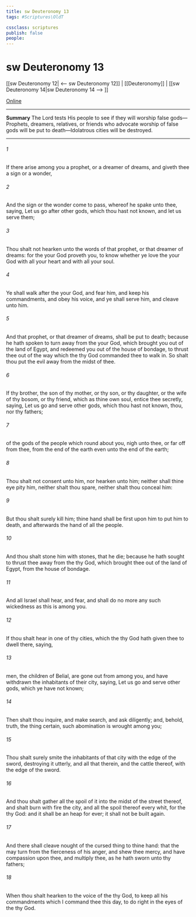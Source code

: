 ```yaml
---
title: sw Deuteronomy 13
tags: #Scriptures\OldT

cssclass: scriptures
publish: false
people:
---
```


# sw Deuteronomy 13
[[sw Deuteronomy 12| <-- sw Deuteronomy 12]] | [[Deuteronomy]] | [[sw Deuteronomy 14|sw Deuteronomy 14 --> ]]

[Online](https://churchofjesuschrist.org/study/scriptures/ot/deut/13?lang=eng)

---
__Summary__
The Lord tests His people to see if they will worship false gods—Prophets, dreamers, relatives, or friends who advocate worship of false gods will be put to death—Idolatrous cities will be destroyed.

---
###### 1 
If there arise among you a prophet, or a dreamer of dreams, and giveth thee a sign or a wonder,

###### 2 
And the sign or the wonder come to pass, whereof he spake unto thee, saying, Let us go after other gods, which thou hast not known, and let us serve them;

###### 3 
Thou shalt not hearken unto the words of that prophet, or that dreamer of dreams: for the  your God proveth you, to know whether ye love the  your God with all your heart and with all your soul.

###### 4 
Ye shall walk after the  your God, and fear him, and keep his commandments, and obey his voice, and ye shall serve him, and cleave unto him.

###### 5 
And that prophet, or that dreamer of dreams, shall be put to death; because he hath spoken to turn  away from the  your God, which brought you out of the land of Egypt, and redeemed you out of the house of bondage, to thrust thee out of the way which the  thy God commanded thee to walk in. So shalt thou put the evil away from the midst of thee.

###### 6 
If thy brother, the son of thy mother, or thy son, or thy daughter, or the wife of thy bosom, or thy friend, which  as thine own soul, entice thee secretly, saying, Let us go and serve other gods, which thou hast not known, thou, nor thy fathers;

###### 7 
 of the gods of the people which  round about you, nigh unto thee, or far off from thee, from the  end of the earth even unto the  end of the earth;

###### 8 
Thou shalt not consent unto him, nor hearken unto him; neither shall thine eye pity him, neither shalt thou spare, neither shalt thou conceal him:

###### 9 
But thou shalt surely kill him; thine hand shall be first upon him to put him to death, and afterwards the hand of all the people.

###### 10 
And thou shalt stone him with stones, that he die; because he hath sought to thrust thee away from the  thy God, which brought thee out of the land of Egypt, from the house of bondage.

###### 11 
And all Israel shall hear, and fear, and shall do no more any such wickedness as this is among you.

###### 12 
If thou shalt hear  in one of thy cities, which the  thy God hath given thee to dwell there, saying,

###### 13 
 men, the children of Belial, are gone out from among you, and have withdrawn the inhabitants of their city, saying, Let us go and serve other gods, which ye have not known;

###### 14 
Then shalt thou inquire, and make search, and ask diligently; and, behold,  truth,  the thing certain,  such abomination is wrought among you;

###### 15 
Thou shalt surely smite the inhabitants of that city with the edge of the sword, destroying it utterly, and all that  therein, and the cattle thereof, with the edge of the sword.

###### 16 
And thou shalt gather all the spoil of it into the midst of the street thereof, and shalt burn with fire the city, and all the spoil thereof every whit, for the  thy God: and it shall be an heap for ever; it shall not be built again.

###### 17 
And there shall cleave nought of the cursed thing to thine hand: that the  may turn from the fierceness of his anger, and shew thee mercy, and have compassion upon thee, and multiply thee, as he hath sworn unto thy fathers;

###### 18 
When thou shalt hearken to the voice of the  thy God, to keep all his commandments which I command thee this day, to do  right in the eyes of the  thy God.

